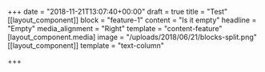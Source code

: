 +++
date = "2018-11-21T13:07:40+00:00"
draft = true
title = "Test"
[[layout_component]]
block = "feature-1"
content = "Is it empty"
headline = "Empty"
media_alignment = "Right"
template = "content-feature"
[layout_component.media]
image = "/uploads/2018/06/21/blocks-split.png"
[[layout_component]]
template = "text-column"

+++
